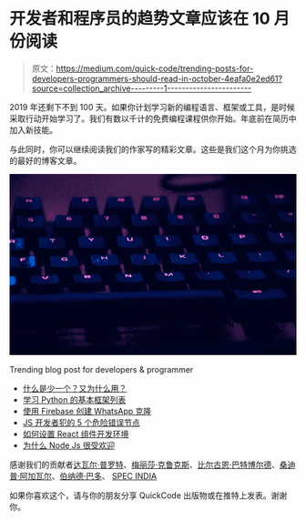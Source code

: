 # 开发者和程序员的趋势文章应该在 10 月份阅读

> 原文：<https://medium.com/quick-code/trending-posts-for-developers-programmers-should-read-in-october-4eafa0e2ed61?source=collection_archive---------1----------------------->

2019 年还剩下不到 100 天。如果你计划学习新的编程语言、框架或工具，是时候采取行动开始学习了。我们有数以千计的免费编程课程供你开始。年底前在简历中加入新技能。

与此同时，你可以继续阅读我们的作家写的精彩文章。这些是我们这个月为你挑选的最好的博客文章。

![](img/e1d0c707b6baa98a9b130dba31e8a364.png)

Trending blog post for developers & programmer

*   [什么是少一个？又为什么用？](/quick-code/less-leaner-style-sheets-d9bac51753a3)
*   [学习 Python 的基本框架列表](/quick-code/list-of-basic-python-frameworks-for-learning-this-language-d403217e8258)
*   [使用 Firebase 创建 WhatsApp 克隆](/quick-code/creating-whatsapp-clone-using-firebase-f7971f32b35)
*   [JS 开发者犯的 5 个危险错误节点](/quick-code/5-dangerous-mistakes-node-js-developers-commit-296df72b4530)
*   [如何设置 React 组件开发环境](/quick-code/how-to-setup-environment-for-developing-react-components-a2633e743cac)
*   [为什么 Node Js 很受欢迎](/quick-code/node-js-and-fortune-500-companies-fewer-efforts-more-rewards-282db19160c0)

感谢我们的贡献者[达瓦尔·普罗特](https://medium.com/u/f9cebf236546?source=post_page-----4eafa0e2ed61--------------------------------)、[梅丽莎·克鲁克斯](https://medium.com/u/954ac512f889?source=post_page-----4eafa0e2ed61--------------------------------)、[比尔古恩·巴特博尔德](https://medium.com/u/7b54ba97f6c9?source=post_page-----4eafa0e2ed61--------------------------------)、[桑迪普·阿加瓦尔](https://medium.com/u/91164b05c1d4?source=post_page-----4eafa0e2ed61--------------------------------)、[伯纳德·巴多](https://medium.com/u/b970c961c4e1?source=post_page-----4eafa0e2ed61--------------------------------)、 [SPEC INDIA](https://medium.com/u/600b2d6b7eca?source=post_page-----4eafa0e2ed61--------------------------------)

如果你喜欢这个，请与你的朋友分享 QuickCode 出版物或在推特上发表。谢谢你。